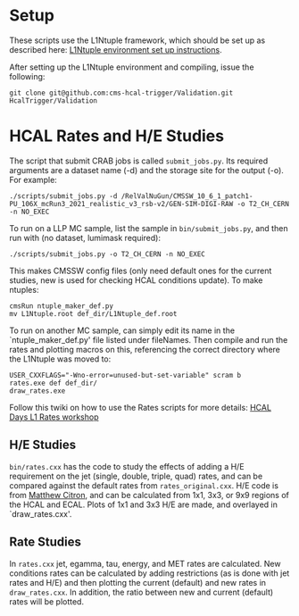 # Setup
These scripts use the L1Ntuple framework, which should be set up as described here: [L1Ntuple environment set up instructions](https://twiki.cern.ch/twiki/bin/view/CMSPublic/SWGuideL1TStage2Instructions#Environment_Setup_with_Integrati).

After setting up the L1Ntuple environment and compiling, issue the following:
```
git clone git@github.com:cms-hcal-trigger/Validation.git HcalTrigger/Validation
```

# HCAL Rates and H/E Studies
The script that submit CRAB jobs is called `submit_jobs.py`. Its required arguments are a dataset name (-d) and the storage site for the output (-o). For example:
```
./scripts/submit_jobs.py -d /RelValNuGun/CMSSW_10_6_1_patch1-PU_106X_mcRun3_2021_realistic_v3_rsb-v2/GEN-SIM-DIGI-RAW -o T2_CH_CERN -n NO_EXEC
```
To run on a LLP MC sample, list the sample in `bin/submit_jobs.py`, and then run with (no dataset, lumimask required):
```
./scripts/submit_jobs.py -o T2_CH_CERN -n NO_EXEC
```
This makes CMSSW config files (only need default ones for the current studies, new is used for checking HCAL conditions update). To make ntuples:
```
cmsRun ntuple_maker_def.py
mv L1Ntuple.root def_dir/L1Ntuple_def.root
```
To run on another MC sample, can simply edit its name in the `ntuple_maker_def.py' file listed under fileNames. Then compile and run the rates and plotting macros on this, referencing the correct directory where the L1Ntuple was moved to:
```
USER_CXXFLAGS="-Wno-error=unused-but-set-variable" scram b
rates.exe def def_dir/
draw_rates.exe
```
Follow this twiki on how to use the Rates scripts for more details:
[HCAL Days L1 Rates workshop](https://twiki.cern.ch/twiki/bin/view/Sandbox/L1TriggerAtHCALdays2019#HCAL_conditions_impact_at_L1_rat)

## H/E Studies
`bin/rates.cxx` has the code to study the effects of adding a H/E requirement on the jet (single, double, triple, quad) rates, and can be compared against the default rates from `rates_original.cxx`. H/E code is from [Matthew Citron](https://github.com/mcitron/High-MET-studies/blob/hoeseed/doHOvEStudy.cxx#L300-L347), and can be calculated from 1x1, 3x3, or 9x9 regions of the HCAL and ECAL. Plots of 1x1 and 3x3 H/E are made, and overlayed in `draw_rates.cxx'.

## Rate Studies
In `rates.cxx` jet, egamma, tau, energy, and MET rates are calculated. New conditions rates can be calculated by adding restrictions (as is done with jet rates and H/E) and then plotting the current (default) and new rates in `draw_rates.cxx`. In addition, the ratio between new and current (default) rates will be plotted.

